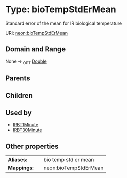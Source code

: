 
# Type: bioTempStdErMean


Standard error of the mean for IR biological temperature

URI: [neon:bioTempStdErMean](https://data.neonscience.org/bioTempStdErMean)


## Domain and Range

None ->  <sub>OPT</sub> [Double](types/Double.md)

## Parents


## Children


## Used by

 * [IRBT1Minute](IRBT1Minute.md)
 * [IRBT30Minute](IRBT30Minute.md)

## Other properties

|  |  |  |
| --- | --- | --- |
| **Aliases:** | | bio temp std er mean |
| **Mappings:** | | neon:bioTempStdErMean |

